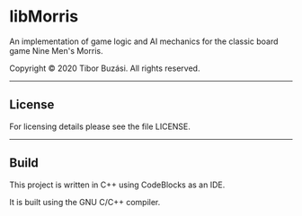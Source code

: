 # libMorris

An implementation of game logic and AI mechanics for the classic board game
Nine Men's Morris.

Copyright © 2020 Tibor Buzási. All rights reserved.

---

## License

For licensing details please see the file LICENSE.

---

## Build

This project is written in C++ using CodeBlocks as an IDE.

It is built using the GNU C/C++ compiler.
